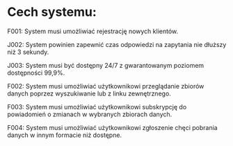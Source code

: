 # Cech systemu:

F001: System musi umożliwiać rejestrację nowych klientów.

J002: System powinien zapewnić czas odpowiedzi na zapytania nie dłuższy niż 3 sekundy. 

J003: System musi być dostępny 24/7 z gwarantowanym poziomem dostępności 99,9%. 

F002: System musi umożliwiać użytkownikowi przeglądanie zbiorów danych poprzez wyszukiwanie lub z linku zewnętrznego.

F003: System musi umożliwiać użytkownikowi subskrypcję do powiadomień o zmianach w wybranych zbiorach danych.

F004: System musi umożliwiać użytkownikowi zgłoszenie chęci pobrania danych w innym formacie niż dostępne.